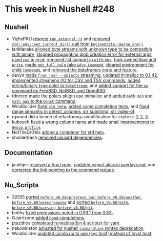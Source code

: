 # This week in Nushell #248


## Nushell

- YizhePKU [rewrote `run_external.rs`](https://github.com/nushell/nushell/pull/12921) and [removed `std::env::set_current_dir()` call from `EngineState::merge_env()`](https://github.com/nushell/nushell/pull/12922).
- IanManske [allowed byte streams with unknown type to be compatible with binary](https://github.com/nushell/nushell/pull/12959), [stopped propagating glob creation error for external args](https://github.com/nushell/nushell/pull/12955), [used `cwd` in `grid`](https://github.com/nushell/nushell/pull/12947), [removed list support in `with-env`](https://github.com/nushell/nushell/pull/12939), [took owned `Read` and `Write`](https://github.com/nushell/nushell/pull/12909), [made `get_full_help` take `&dyn Command`](https://github.com/nushell/nushell/pull/12903), [cleared environment for child `Command`s](https://github.com/nushell/nushell/pull/12901), and [removed the dataframes crate and feature](https://github.com/nushell/nushell/pull/12889).
- devyn [made `from json --objects` streaming](https://github.com/nushell/nushell/pull/12949), [updated mimalloc to 0.1.42](https://github.com/nushell/nushell/pull/12919), [implemented streaming I/O for CSV and TSV commands](https://github.com/nushell/nushell/pull/12918), [added string/binary type color to `ByteStream`](https://github.com/nushell/nushell/pull/12897), and [added support for the `ps` command on FreeBSD, NetBSD, and OpenBSD](https://github.com/nushell/nushell/pull/12892).
- fdncred [made the polars plugin use mimalloc](https://github.com/nushell/nushell/pull/12967) and [added `math min` and `math max` to the `bench` command](https://github.com/nushell/nushell/pull/12913).
- WindSoilder [fixed `std help`](https://github.com/nushell/nushell/pull/12943), [added some completion tests](https://github.com/nushell/nushell/pull/12908), and [fixed range semantic in detect_columns, str substring, str index-of](https://github.com/nushell/nushell/pull/12894).
- rgwood did a bunch of refactoring+simplification for `explore`: [1](https://github.com/nushell/nushell/pull/12940), [2](https://github.com/nushell/nushell/pull/12920), [3](https://github.com/nushell/nushell/pull/12915).
- kubouch [fixed a wrong column name](https://github.com/nushell/nushell/pull/12937) and [made small improvements to `debug profile`](https://github.com/nushell/nushell/pull/12930).
- NotTheDr01ds [added a completer for std help](https://github.com/nushell/nushell/pull/12929).
- sholderbach [removed unused dependencies](https://github.com/nushell/nushell/pull/12917).

## Documentation

- jaudiger [resolved a few typos](https://github.com/nushell/nushell.github.io/pull/1410), [updated export alias in overlays.md](https://github.com/nushell/nushell.github.io/pull/1409), and [corrected the link pointing to the command reduce](https://github.com/nushell/nushell.github.io/pull/1408).

## Nu_Scripts

- 39555 [ported `before_v0.60/progress_bar`, `before_v0.60/weather`, `before_v0.60/webscrapping`](https://github.com/nushell/nu_scripts/pull/846) and [ported `before_v0.60/math`, `before_v0.60/parsing`, `before_v0.60/git`](https://github.com/nushell/nu_scripts/pull/844).
- bobhy [fixed regressions noted in 0.93.1 from 0.83:](https://github.com/nushell/nu_scripts/pull/843).
- OJarrisonn [added `bend` completions](https://github.com/nushell/nu_scripts/pull/842).
- ptazithos [completed runnables(bin & scripts) for yarn](https://github.com/nushell/nu_scripts/pull/841).
- nekowinston [adjusted for nushell `commandline` syntax deprecation](https://github.com/nushell/nu_scripts/pull/840).
- WindSoilder [updated conda.nu to use (sys host) instead of (sys).host](https://github.com/nushell/nu_scripts/pull/839).
